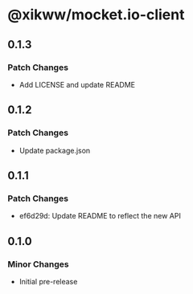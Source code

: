 # @xikww/mocket.io-client

## 0.1.3

### Patch Changes

- Add LICENSE and update README

## 0.1.2

### Patch Changes

- Update package.json

## 0.1.1

### Patch Changes

- ef6d29d: Update README to reflect the new API

## 0.1.0

### Minor Changes

- Initial pre-release
